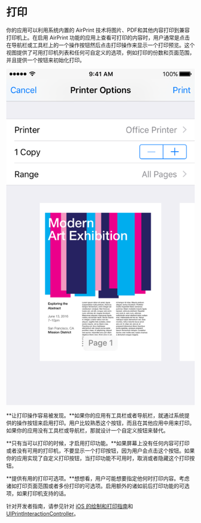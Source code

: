 # 打印

你的应用可以利用系统内置的 AirPrint 技术将图片、PDF和其他内容打印到兼容打印机上。在启用 AirPrint 功能的应用上查看可打印的内容时，用户通常是点击在导航栏或工具栏上的一个操作按钮然后点击打印操作来显示一个打印预览。这个视图提供了可用打印机列表和任何可自定义的选项，例如打印的份数和页面范围，并且提供一个按钮来初始化打印。

![](Printing-Screen_2x.png)

**让打印操作容易被发现。**如果你的应用有工具栏或者导航栏，就通过系统提供的操作按钮来启用打印。用户比较熟悉这个按钮，而且在其他应用中用来打印。如果你的应用没有工具栏或导航栏，那就设计一个自定义按钮来替代。

**只有当可以打印的时候，才启用打印功能。**如果屏幕上没有任何内容可打印或者没有可用的打印机，不要显示一个打印按钮，因为用户会点击这个按钮。如果你的应用实现了自定义打印按钮，当打印功能不可用时，取消或者隐藏这个打印按钮。

**提供有用的打印可选项。**想想看，用户可能想要指定他何时打印内容。考虑诸如打印页面范围或者多份打印的可选项。启用额外的诸如前后打印功能的可选项，如果打印机支持的话。

针对开发者指南，请参见针对 [iOS 的绘制和打印指南](https://developer.apple.com/library/content/documentation/2DDrawing/Conceptual/DrawingPrintingiOS/Introduction/Introduction.html)和 [UIPrintInteractionController](https://developer.apple.com/documentation/uikit/uiprintinteractioncontroller)。


